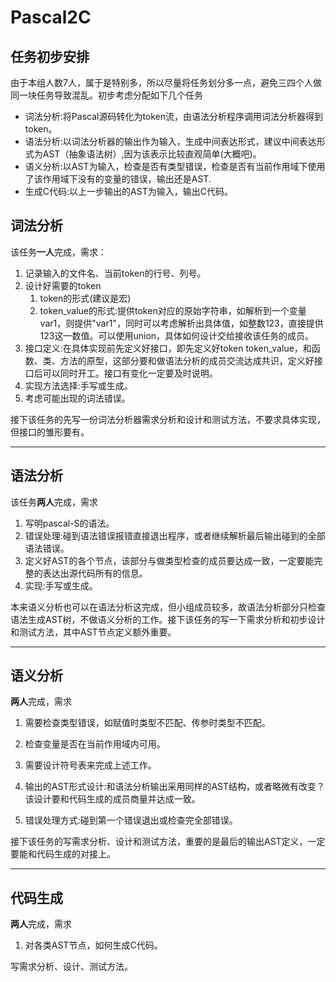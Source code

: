 # Pascal2C

## 任务初步安排

由于本组人数7人，属于是特别多，所以尽量将任务划分多一点，避免三四个人做同一块任务导致混乱。初步考虑分配如下几个任务

- 词法分析:将Pascal源码转化为token流，由语法分析程序调用词法分析器得到token。
- 语法分析:以词法分析器的输出作为输入，生成中间表达形式，建议中间表达形式为AST（抽象语法树）,因为该表示比较直观简单(大概吧)。
- 语义分析:以AST为输入，检查是否有类型错误，检查是否有当前作用域下使用了该作用域下没有的变量的错误，输出还是AST.
- 生成C代码:以上一步输出的AST为输入，输出C代码。

## 词法分析

该任务**一人**完成，需求：

1. 记录输入的文件名、当前token的行号、列号。
2. 设计好需要的token
   1. token的形式(建议是宏)
   2. token_value的形式:提供token对应的原始字符串，如解析到一个变量  var1，则提供"var1"，同时可以考虑解析出具体值，如整数123，直接提供123这一数值。可以使用union，具体如何设计交给接收该任务的成员。
3. 接口定义:在具体实现前先定义好接口，即先定义好token token_value，和函数、类、方法的原型，这部分要和做语法分析的成员交流达成共识，定义好接口后可以同时开工。接口有变化一定要及时说明。
4. 实现方法选择:手写或生成。
6. 考虑可能出现的词法错误。



接下该任务的先写一份词法分析器需求分析和设计和测试方法，不要求具体实现，但接口的雏形要有。

---

## 语法分析

该任务**两人**完成，需求

1. 写明pascal-S的语法。
2. 错误处理:碰到语法错误报错直接退出程序，或者继续解析最后输出碰到的全部语法错误。
3. 定义好AST的各个节点，该部分与做类型检查的成员要达成一致，一定要能完整的表达出源代码所有的信息。
4. 实现:手写或生成。



本来语义分析也可以在语法分析这完成，但小组成员较多，故语法分析部分只检查语法生成AST树，不做语义分析的工作。接下该任务的写一下需求分析和初步设计和测试方法，其中AST节点定义额外重要。

---

## 语义分析

**两人**完成，需求

1. 需要检查类型错误，如赋值时类型不匹配、传参时类型不匹配。

2. 检查变量是否在当前作用域内可用。
3. 需要设计符号表来完成上述工作。
4. 输出的AST形式设计:和语法分析输出采用同样的AST结构，或者略微有改变？该设计要和代码生成的成员商量并达成一致。
5. 错误处理方式:碰到第一个错误退出或检查完全部错误。



接下该任务的写需求分析、设计和测试方法，重要的是最后的输出AST定义，一定要能和代码生成的对接上。

---

## 代码生成

**两人**完成，需求

1. 对各类AST节点，如何生成C代码。



写需求分析、设计、测试方法。

